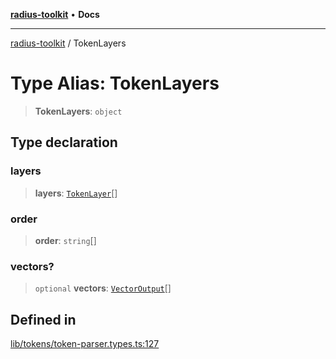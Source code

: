 [**radius-toolkit**](../README.md) • **Docs**

***

[radius-toolkit](../globals.md) / TokenLayers

# Type Alias: TokenLayers

> **TokenLayers**: `object`

## Type declaration

### layers

> **layers**: [`TokenLayer`](TokenLayer.md)[]

### order

> **order**: `string`[]

### vectors?

> `optional` **vectors**: [`VectorOutput`](VectorOutput.md)[]

## Defined in

[lib/tokens/token-parser.types.ts:127](https://github.com/rangle/radius-token-tango/blob/5b6e6f5adbda55f8c41a4c8308d1d8885a9b9a2f/packages/radius-toolkit/src/lib/tokens/token-parser.types.ts#L127)
